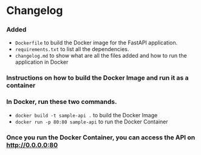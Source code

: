 # Changelog

### Added
- `Dockerfile` to build the Docker image for the FastAPI application.
- `requirements.txt` to list all the dependencies.
- `changelog.md` to show what are all the files added and how to run the application in Docker

### Instructions on how to build the Docker Image and run it as a container
### In Docker, run these two commands.

- `docker build -t sample-api .` to build the Docker Image
- `docker run -p 80:80 sample-api` to run the Docker Container

### Once you run the Docker Container, you can access the API on http://0.0.0.0:80
